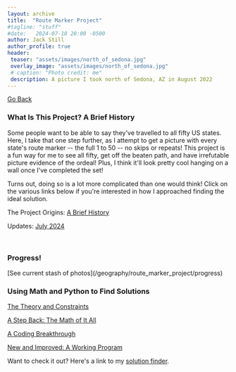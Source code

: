 ```yaml
---
layout: archive
title:  "Route Marker Project"
#tagline: "stuff"
#date:   2024-07-10 20:00 -0500
author: Jack Still
author_profile: true
header:
 teaser: "assets/images/north_of_sedona.jpg"
 overlay_image: "assets/images/north_of_sedona.jpg"
 # caption: "Photo credit: me"
 description: A picture I took north of Sedona, AZ in August 2022
---
```

<a href="javascript:window.history.back();">Go Back</a>


<h3 class="archive__subtitle">What Is This Project? A Brief History</h3>
Some people want to be able to say they've travelled to all fifty US states. Here, I take that one step further, as I attempt to get a picture with every state's route marker -- the full 1 to 50 -- no skips or repeats! This project is a fun way for me to see all fifty, get off the beaten path, and have irrefutable picture evidence of the ordeal! Plus, I think it'll look pretty cool hanging on a wall once I've completed the set!

Turns out, doing so is a lot more complicated than one would think! Click on the various links below if you're interested in how I approached finding the ideal solution.

The Project Origins: [A Brief History](/geography/route_marker_project/project_background)

Updates: [July 2024](/geography/route_marker_project/07_2024_update)

<br>
<h3 class="archive__subtitle">Progress!</h3>
[See current stash of photos](/geography/route_marker_project/progress)

<br>
<h3 class="archive__subtitle">Using Math and Python to Find Solutions</h3>

[The Theory and Constraints](/geography/route_marker_project/finding_solutions)

[A Step Back: The Math of It All](/geography/route_marker_project/math_of_it_all)

[A Coding Breakthrough](/geography/route_marker_project/n_queens_problem)

[New and Improved: A Working Program](/geography/route_marker_project/the_improved_code)

Want to check it out? Here's a link to my [solution finder](/geography/route_marker_project/highways_home).
